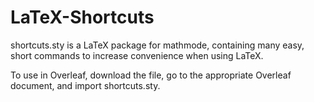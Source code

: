 # LaTeX-Shortcuts

shortcuts.sty is a LaTeX package for mathmode, containing many easy, short commands to increase convenience when using LaTeX.

To use in Overleaf, download the file, go to the appropriate Overleaf document, and import shortcuts.sty.
